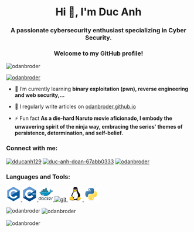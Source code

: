 <h1 align="center">Hi 👋, I'm Duc Anh</h1>
<h3 align="center">A passionate cybersecurity enthusiast specializing in Cyber Security.</h3>
<h3 align="center">Welcome to my GitHub profile!</h3>

<p align="left"> <img src="https://komarev.com/ghpvc/?username=odanbroder&label=Profile%20views&color=0e75b6&style=flat" alt="odanbroder" /> </p>

<p align="left"> <a href="https://github.com/ryo-ma/github-profile-trophy"><img src="https://github-profile-trophy.vercel.app/?username=odanbroder" alt="odanbroder" /></a> </p>

- 🌱 I’m currently learning **binary exploitation (pwn), reverse engineering and web security,...**

- 📝 I regularly write articles on [odanbroder.github.io](https://odanbroder.github.io/)


- ⚡ Fun fact **As a die-hard Naruto movie aficionado, I embody the unwavering spirit of the ninja way, embracing the series' themes of persistence, determination, and self-belief.**

<h3 align="left">Connect with me:</h3>
<p align="left">
<a href="https://twitter.com/dducanh129" target="blank"><img align="center" src="https://raw.githubusercontent.com/rahuldkjain/github-profile-readme-generator/master/src/images/icons/Social/twitter.svg" alt="dducanh129" height="30" width="40" /></a>
<a href="https://linkedin.com/in/duc-anh-doan-67abb0333" target="blank"><img align="center" src="https://raw.githubusercontent.com/rahuldkjain/github-profile-readme-generator/master/src/images/icons/Social/linked-in-alt.svg" alt="duc-anh-doan-67abb0333" height="30" width="40" /></a>
<a href="https://www.leetcode.com/odanbroder" target="blank"><img align="center" src="https://raw.githubusercontent.com/rahuldkjain/github-profile-readme-generator/master/src/images/icons/Social/leet-code.svg" alt="odanbroder" height="30" width="40" /></a>
</p>

<h3 align="left">Languages and Tools:</h3>
<p align="left"> <a href="https://www.cprogramming.com/" target="_blank" rel="noreferrer"> <img src="https://raw.githubusercontent.com/devicons/devicon/master/icons/c/c-original.svg" alt="c" width="40" height="40"/> </a> <a href="https://www.w3schools.com/cpp/" target="_blank" rel="noreferrer"> <img src="https://raw.githubusercontent.com/devicons/devicon/master/icons/cplusplus/cplusplus-original.svg" alt="cplusplus" width="40" height="40"/> </a> <a href="https://www.docker.com/" target="_blank" rel="noreferrer"> <img src="https://raw.githubusercontent.com/devicons/devicon/master/icons/docker/docker-original-wordmark.svg" alt="docker" width="40" height="40"/> </a> <a href="https://git-scm.com/" target="_blank" rel="noreferrer"> <img src="https://www.vectorlogo.zone/logos/git-scm/git-scm-icon.svg" alt="git" width="40" height="40"/> </a> <a href="https://www.linux.org/" target="_blank" rel="noreferrer"> <img src="https://raw.githubusercontent.com/devicons/devicon/master/icons/linux/linux-original.svg" alt="linux" width="40" height="40"/> </a> <a href="https://www.python.org" target="_blank" rel="noreferrer"> <img src="https://raw.githubusercontent.com/devicons/devicon/master/icons/python/python-original.svg" alt="python" width="40" height="40"/> </a> </p>

<p><img align="left" src="https://github-readme-stats.vercel.app/api/top-langs?username=OdanBroder&show_icons=true&locale=en&layout=compact&theme=radical" alt="odanbroder" /></p>

<p>&nbsp;<img align="center" src="https://github-readme-stats.vercel.app/api?username=OdanBroder&show_icons=true&locale=en&theme=radical" alt="odanbroder" /></p>

<p><img align="center" src="https://github-readme-streak-stats.herokuapp.com/?user=OdanBroder" alt="odanbroder" /></p>
